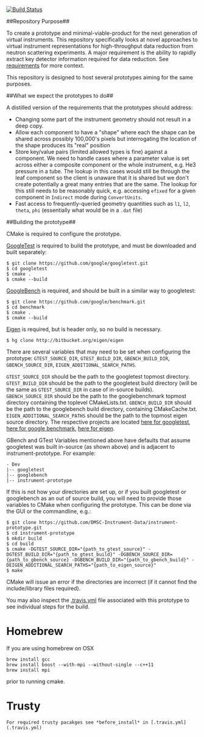 [![Build Status](https://travis-ci.org/DMSC-Instrument-Data/instrument-prototype.svg?branch=master)](https://travis-ci.org/DMSC-Instrument-Data/instrument-prototype)

##Repository Purpose##

To create a prototype and minimal-viable-product for the next generation of virtual instruments. This repository specifically looks at novel approaches to virtual instrument representations for high-throughput data reduction from neutron scattering experiments. A major requirement is the ability to rapidly extract key detector information required for data reduction. See [requirements](https://github.com/mantidproject/documents/blob/master/Design/Instrument-2.0/requirements-v2.md) for more context.

This repository is designed to host several prototypes aiming for the same purposes.

##What we expect the prototypes to do##

A distilled version of the requirements that the prototypes should address:

* Changing some part of the instrument geometry should not result in a deep copy.
* Allow each component to have a "shape" where each the shape can be shared across possibly 100,000's pixels but 
  interrogating the location of the shape produces its "real" position
* Store key/value pairs (limited allowed types is fine) against a component. We need to handle cases where a parameter value is set across either a composite component or the whole instrument, e.g. He3 pressure in a tube. The lookup in this cases would still be through the leaf component so the client is unaware that it is shared but we don't create potentially a great many entries that are the same. The lookup for this still needs to be reasonably quick, e.g. accessing `efixed` for a given component in `Indirect` mode during `ConvertUnits`.
* Fast access to frequently-queried geometry quantities such as `l1`, `l2`, `theta`, `phi` (essentially what would be in a `.dat` file)

##Building the prototype##

CMake is required to configure the prototype.

[GoogleTest](https://github.com/google/googletest) is required to build the prototype, and must be downloaded and built separately:

```
$ git clone https://github.com/google/googletest.git
$ cd googletest
$ cmake .
$ cmake --build
```

[GoogleBench](https://github.com/google/benchmark) is required, and should be built in a similar way to googletest:

```
$ git clone https://github.com/google/benchmark.git
$ cd benchmark
$ cmake .
$ cmake --build
```

[Eigen](http://eigen.tuxfamily.org) is required, but is header only, so no build is necessary.

```
$ hg clone http://bitbucket.org/eigen/eigen
```

There are several variables that may need to be set when configuring the prototype: `GTEST_SOURCE_DIR`, `GTEST_BUILD_DIR`, `GBENCH_BUILD_DIR`, `GBENCH_SOURCE_DIR`, `EIGEN_ADDITIONAL_SEARCH_PATHS`.

`GTEST_SOURCE_DIR` should be the path to the googletest topmost directory.
`GTEST_BUILD_DIR` should be the path to the googletest build directory (will be the same as `GTEST_SOURCE_DIR` in case of in-source builds). `GBENCH_SOURCE_DIR` should be the path to the googlebenchmark topmost directory containing the toplevel CMakeLists.txt. `GBENCH_BUILD_DIR` should be the path to the googlebench build directory, containing CMakeCache.txt. `EIGEN_ADDITIONAL_SEARCH_PATHS` should be the path to the topmost eigen source directory. The respective projects are located [here for googletest](https://github.com/google/googletest), [here for google benchmark](https://github.com/google/benchmark), [here for eigen](http://eigen.tuxfamily.org).  

GBench and GTest Variables mentioned above have defaults that assume googletest was built in-source (as shown above) and is adjacent to instrument-prototype. For example:

```
- Dev
|-- googletest
|-- googlebench
|-- instrument-prototype
```

If this is not how your directories are set up, or if you built googletest or googlebench as an out of source build, you will need to provide those variables to CMake when configuring the prototype. This can be done via the GUI or the commandline, e.g.:

```
$ git clone https://github.com/DMSC-Instrument-Data/instrument-prototype.git
$ cd instrument-prototype
$ mkdir build
$ cd build
$ cmake -DGTEST_SOURCE_DIR="{path_to_gtest_source}" -DGTEST_BUILD_DIR="{path_to_gtest_build}" -DGBENCH_SOURCE_DIR={path_to_gbench_source} -DGBENCH_BUILD_DIR="{path_to_gbench_build}" -DEIGEN_ADDITIONAL_SEARCH_PATHS="{path_to_eigen_source}"
$ make
```

CMake will issue an error if the directories are incorrect (if it cannot find the include/library files required).

You may also inspect the [.travis.yml](.travis.yml) file associated with this prototype to see individual steps for the build.

# Homebrew #

If you are using homebrew on OSX
```
brew install gcc
brew install boost --with-mpi --without-single --c++11
brew install mpi
```
prior to running cmake.


# Trusty #
```
For required trusty pacakges see *before_install* in [.travis.yml](.travis.yml)
```

